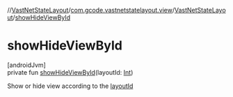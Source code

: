 //[VastNetStateLayout](../../../index.md)/[com.gcode.vastnetstatelayout.view](../index.md)/[VastNetStateLayout](index.md)/[showHideViewById](show-hide-view-by-id.md)

# showHideViewById

[androidJvm]\
private fun [showHideViewById](show-hide-view-by-id.md)(layoutId: [Int](https://kotlinlang.org/api/latest/jvm/stdlib/kotlin/-int/index.html))

Show or hide view according to the [layoutId](show-hide-view-by-id.md)
